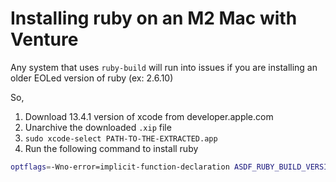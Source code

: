 # Installing ruby on an M2 Mac with Venture

Any system that uses `ruby-build` will run into issues if you are installing an older EOLed version of ruby (ex: 2.6.10)

So, 

1. Download 13.4.1 version of xcode from developer.apple.com
2. Unarchive the downloaded `.xip` file
3. `sudo xcode-select PATH-TO-THE-EXTRACTED.app`
4. Run the following command to install ruby
```sh
optflags=-Wno-error=implicit-function-declaration ASDF_RUBY_BUILD_VERSION=v20220630 asdf install ruby 2.6.10
```

